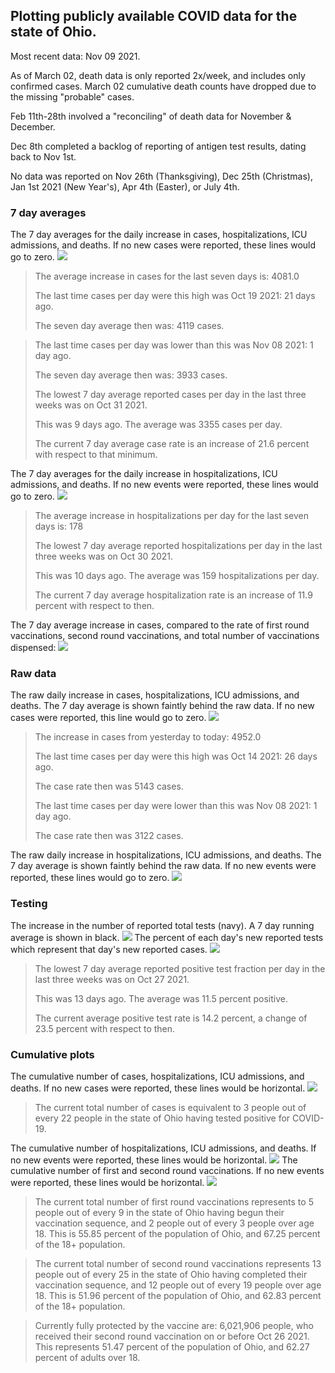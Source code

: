 ## Plotting publicly available COVID data for the state of Ohio. 

Most recent data: Nov 09 2021. 

As of March 02, death data is only reported 2x/week, and includes only confirmed cases. March 02 cumulative death counts have dropped due to the missing "probable" cases.

Feb 11th-28th involved a "reconciling" of death data for November & December.

Dec 8th completed a backlog of reporting of antigen test results, dating back to Nov 1st.

No data was reported on Nov 26th (Thanksgiving), Dec 25th (Christmas), Jan 1st 2021 (New Year's), Apr 4th (Easter), or July 4th.
### 7 day averages
The 7 day averages for the daily increase in cases, hospitalizations, ICU admissions, and deaths. If no new cases were reported, these lines would go to zero.
![](7dayaverage_cases.png)

>The average increase in cases for the last seven days is: 4081.0
>
>The last time cases per day were this high was Oct 19 2021: 21 days ago.
>
>The seven day average then was: 4119 cases.

>
>The last time cases per day was lower than this was Nov 08 2021: 1 day ago.
>
>The seven day average then was: 3933 cases.
>
>The lowest 7 day average reported cases per day in the last three weeks was on Oct 31 2021.
>
>This was 9 days ago. The average was 3355 cases per day.
>
>The current 7 day average case rate is an increase of 21.6 percent with respect to that minimum.

The 7 day averages for the daily increase in hospitalizations, ICU admissions, and deaths. If no new events were reported, these lines would go to zero.
![](7dayaverage_hospital.png)

>The average increase in hospitalizations per day for the last seven days is: 178
>
>The lowest 7 day average reported hospitalizations per day in the last three weeks was on Oct 30 2021.
>
>This was 10 days ago. The average was 159 hospitalizations per day.
>
>The current 7 day average hospitalization rate is an increase of 11.9 percent with respect to then.

The 7 day average increase in cases, compared to the rate of first round vaccinations, second round vaccinations, and total number of vaccinations dispensed:
![](DailyVaccinationsCases.png)

### Raw data
The raw daily increase in cases, hospitalizations, ICU admissions, and deaths. The 7 day average is shown faintly behind the raw data. If no new cases were reported, this line would go to zero.
![](DailyCases.png)

>The increase in cases from yesterday to today: 4952.0 
>
>The last time cases per day were this high was Oct 14 2021: 26 days ago. 
>
>The case rate then was 5143 cases.
>
>The last time cases per day were lower than this was Nov 08 2021: 1 day ago. 
>
>The case rate then was 3122 cases.

The raw daily increase in hospitalizations, ICU admissions, and deaths. The 7 day average is shown faintly behind the raw data. If no new events were reported, these lines would go to zero.
![](DailyHospitalizations.png)

### Testing

The increase in the number of reported total tests (navy). A 7 day running average is shown in black.
![](DailyTests.png)
The percent of each day's new reported tests which represent that day's new reported cases.
![](percentpositive_tests.png)

>The lowest 7 day average reported positive test fraction per day in the last three weeks was on Oct 27 2021.
>
>This was 13 days ago. The average was 11.5 percent positive. 
>
>The current average positive test rate is 14.2 percent, a change of 23.5 percent with respect to then. 

### Cumulative plots
The cumulative number of cases, hospitalizations, ICU admissions, and deaths. If no new cases were reported, these lines would be horizontal.
![](Cases.png)

>The current total number of cases is equivalent to 3 people out of every 22 people in the state of Ohio having tested positive for COVID-19.

The cumulative number of hospitalizations, ICU admissions, and deaths. If no new events were reported, these lines would be horizontal.
![](Hospitalizations.png)
The cumulative number of first and second round vaccinations. If no new events were reported, these lines would be horizontal.
![](Vaccinations.png)

>The current total number of first round vaccinations represents to 5 people out of every 9 in the state of Ohio having begun their vaccination sequence, and 2 people out of every 3 people over age 18.
 >This is 55.85 percent of the population of Ohio, and 67.25 percent of the 18+ population.

>The current total number of second round vaccinations represents 13 people out of every 25 in the state of Ohio having completed their vaccination sequence, and 12 people out of every 19 people over age 18. 
>This is 51.96 percent of the population of Ohio, and 62.83 percent of the 18+ population.

>Currently fully protected by the vaccine are: 6,021,906 people, who received their second round vaccination on or before Oct 26 2021.
>This represents 51.47 percent of the population of Ohio, and 62.27 percent of adults over 18.

